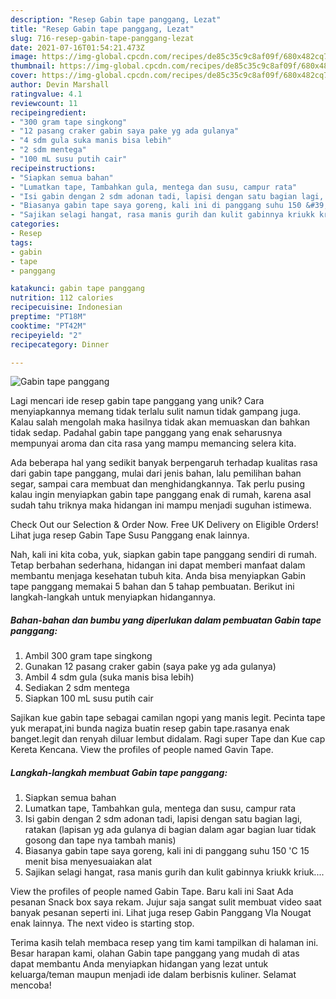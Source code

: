 ```yaml
---
description: "Resep Gabin tape panggang, Lezat"
title: "Resep Gabin tape panggang, Lezat"
slug: 716-resep-gabin-tape-panggang-lezat
date: 2021-07-16T01:54:21.473Z
image: https://img-global.cpcdn.com/recipes/de85c35c9c8af09f/680x482cq70/gabin-tape-panggang-foto-resep-utama.jpg
thumbnail: https://img-global.cpcdn.com/recipes/de85c35c9c8af09f/680x482cq70/gabin-tape-panggang-foto-resep-utama.jpg
cover: https://img-global.cpcdn.com/recipes/de85c35c9c8af09f/680x482cq70/gabin-tape-panggang-foto-resep-utama.jpg
author: Devin Marshall
ratingvalue: 4.1
reviewcount: 11
recipeingredient:
- "300 gram tape singkong"
- "12 pasang craker gabin saya pake yg ada gulanya"
- "4 sdm gula suka manis bisa lebih"
- "2 sdm mentega"
- "100 mL susu putih cair"
recipeinstructions:
- "Siapkan semua bahan"
- "Lumatkan tape, Tambahkan gula, mentega dan susu, campur rata"
- "Isi gabin dengan 2 sdm adonan tadi, lapisi dengan satu bagian lagi, ratakan (lapisan yg ada gulanya di bagian dalam agar bagian luar tidak gosong dan tape nya tambah manis)"
- "Biasanya gabin tape saya goreng, kali ini di panggang suhu 150 &#39;C 15 menit bisa menyesuaiakan alat"
- "Sajikan selagi hangat, rasa manis gurih dan kulit gabinnya kriukk kriuk...."
categories:
- Resep
tags:
- gabin
- tape
- panggang

katakunci: gabin tape panggang 
nutrition: 112 calories
recipecuisine: Indonesian
preptime: "PT18M"
cooktime: "PT42M"
recipeyield: "2"
recipecategory: Dinner

---
```



![Gabin tape panggang](https://img-global.cpcdn.com/recipes/de85c35c9c8af09f/680x482cq70/gabin-tape-panggang-foto-resep-utama.jpg)

Lagi mencari ide resep gabin tape panggang yang unik? Cara menyiapkannya memang tidak terlalu sulit namun tidak gampang juga. Kalau salah mengolah maka hasilnya tidak akan memuaskan dan bahkan tidak sedap. Padahal gabin tape panggang yang enak seharusnya mempunyai aroma dan cita rasa yang mampu memancing selera kita.

Ada beberapa hal yang sedikit banyak berpengaruh terhadap kualitas rasa dari gabin tape panggang, mulai dari jenis bahan, lalu pemilihan bahan segar, sampai cara membuat dan menghidangkannya. Tak perlu pusing kalau ingin menyiapkan gabin tape panggang enak di rumah, karena asal sudah tahu triknya maka hidangan ini mampu menjadi suguhan istimewa.

Check Out our Selection &amp; Order Now. Free UK Delivery on Eligible Orders! Lihat juga resep Gabin Tape Susu Panggang enak lainnya.


Nah, kali ini kita coba, yuk, siapkan gabin tape panggang sendiri di rumah. Tetap berbahan sederhana, hidangan ini dapat memberi manfaat dalam membantu menjaga kesehatan tubuh kita. Anda bisa menyiapkan Gabin tape panggang memakai 5 bahan dan 5 tahap pembuatan. Berikut ini langkah-langkah untuk menyiapkan hidangannya.

<!--inarticleads1-->

##### Bahan-bahan dan bumbu yang diperlukan dalam pembuatan Gabin tape panggang:

1. Ambil 300 gram tape singkong
1. Gunakan 12 pasang craker gabin (saya pake yg ada gulanya)
1. Ambil 4 sdm gula (suka manis bisa lebih)
1. Sediakan 2 sdm mentega
1. Siapkan 100 mL susu putih cair


Sajikan kue gabin tape sebagai camilan ngopi yang manis legit. Pecinta tape yuk merapat,ini bunda nagiza buatin resep gabin tape.rasanya enak banget.legit dan renyah diluar lembut didalam. Ragi super Tape dan Kue cap Kereta Kencana. View the profiles of people named Gavin Tape. 

<!--inarticleads2-->

##### Langkah-langkah membuat Gabin tape panggang:

1. Siapkan semua bahan
1. Lumatkan tape, Tambahkan gula, mentega dan susu, campur rata
1. Isi gabin dengan 2 sdm adonan tadi, lapisi dengan satu bagian lagi, ratakan (lapisan yg ada gulanya di bagian dalam agar bagian luar tidak gosong dan tape nya tambah manis)
1. Biasanya gabin tape saya goreng, kali ini di panggang suhu 150 &#39;C 15 menit bisa menyesuaiakan alat
1. Sajikan selagi hangat, rasa manis gurih dan kulit gabinnya kriukk kriuk....


View the profiles of people named Gabin Tape. Baru kali ini Saat Ada pesanan Snack box saya rekam. Jujur saja sangat sulit membuat video saat banyak pesanan seperti ini. Lihat juga resep Gabin Panggang Vla Nougat enak lainnya. The next video is starting stop. 

Terima kasih telah membaca resep yang tim kami tampilkan di halaman ini. Besar harapan kami, olahan Gabin tape panggang yang mudah di atas dapat membantu Anda menyiapkan hidangan yang lezat untuk keluarga/teman maupun menjadi ide dalam berbisnis kuliner. Selamat mencoba!
